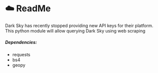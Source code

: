 # :cloud: ReadMe

Dark Sky has recently stopped providing new API keys for their platform. This python module will allow querying Dark Sky using web scraping

##### Dependencies: 
* requests
* bs4
* geopy


